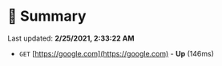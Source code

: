 # 📖 Summary
Last updated: **2/25/2021, 2:33:22 AM**

- `GET` [https://google.com](https://google.com) - **Up** (146ms)
